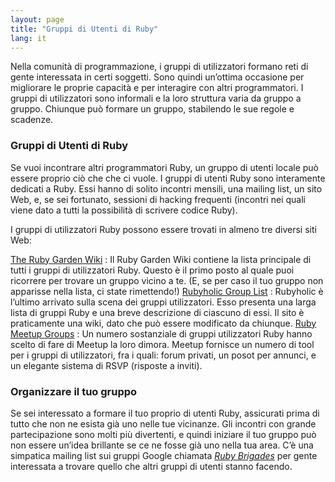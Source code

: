 ```yaml
---
layout: page
title: "Gruppi di Utenti di Ruby"
lang: it
---
```


Nella comunità di programmazione, i gruppi di utilizzatori formano reti
di gente interessata in certi soggetti. Sono quindi un’ottima occasione
per migliorare le proprie capacità e per interagire con altri
programmatori. I gruppi di utilizzatori sono informali e la loro
struttura varia da gruppo a gruppo. Chiunque può formare un gruppo,
stabilendo le sue regole e scadenze.

### Gruppi di Utenti di Ruby

Se vuoi incontrare altri programmatori Ruby, un gruppo di utenti locale
può essere proprio ciò che che ci vuole. I gruppi di utenti Ruby sono
interamente dedicati a Ruby. Essi hanno di solito incontri mensili, una
mailing list, un sito Web, e, se sei fortunato, sessioni di hacking
frequenti (incontri nei quali viene dato a tutti la possibilità di
scrivere codice Ruby).

I gruppi di utilizzatori Ruby possono essere trovati in almeno tre
diversi siti Web:

 [The Ruby Garden Wiki][1]
 : Il Ruby Garden Wiki contiene la lista principale di tutti i gruppi di
  utilizzatori Ruby. Questo è il primo posto al quale puoi ricorrere per
  trovare un gruppo vicino a te. (E, se per caso il tuo gruppo non
  apparisse nella lista, ci state rimettendo!)
 [Rubyholic Group List][2]
 : Rubyholic è l’ultimo arrivato sulla scena dei gruppi utilizzatori.
  Esso presenta una larga lista di gruppi Ruby e una breve descrizione
  di ciascuno di essi. Il sito è praticamente una wiki, dato che può
  essere modificato da chiunque.
 [Ruby Meetup Groups][3]
 : Un numero sostanziale di gruppi utilizzatori Ruby hanno scelto di fare
  di Meetup la loro dimora. Meetup fornisce un numero di tool per i
  gruppi di utilizzatori, fra i quali: forum privati, un posot per
  annunci, e un elegante sistema di RSVP (risposte a inviti).
 ### Organizzare il tuo gruppo

Se sei interessato a formare il tuo proprio di utenti Ruby, assicurati
prima di tutto che non ne esista già uno nelle tue vicinanze. Gli
incontri con grande partecipazione sono molti più divertenti, e quindi
iniziare il tuo gruppo può non essere un’idea brillante se ce ne fosse
già uno nella tua area. C’è una simpatica mailing list sui gruppi Google
chiamata [*Ruby Brigades*][4] per gente interessata a trovare quello che
altri gruppi di utenti stanno facendo.



[1]: http://wiki.rubygarden.org/Ruby/page/show/RubyUserGroups 
[2]: http://www.rubyholic.com/ 
[3]: http://ruby.meetup.com 
[4]: http://groups.google.com/group/Ruby-Brigades 
